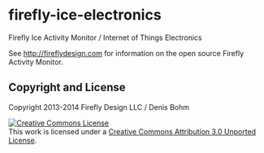 firefly-ice-electronics
=======================

Firefly Ice Activity Monitor / Internet of Things Electronics

See http://fireflydesign.com for information on the open source Firefly Activity Monitor.

Copyright and License 
---------------------
Copyright 2013-2014 Firefly Design LLC / Denis Bohm

<a rel="license" href="http://creativecommons.org/licenses/by/3.0/deed.en_US"><img alt="Creative Commons License" style="border-width:0" src="http://i.creativecommons.org/l/by/3.0/88x31.png" /></a><br />This work is licensed under a <a rel="license" href="http://creativecommons.org/licenses/by/3.0/deed.en_US">Creative Commons Attribution 3.0 Unported License</a>.
